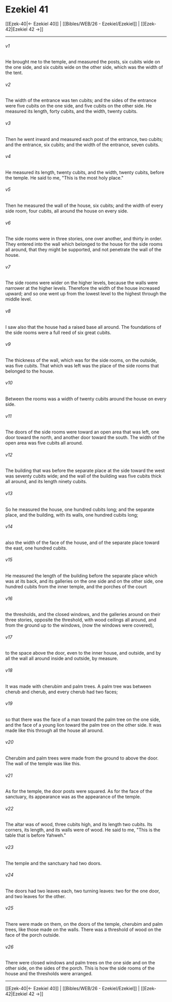# Ezekiel 41

[[Ezek-40|← Ezekiel 40]] | [[Bibles/WEB/26 - Ezekiel/Ezekiel]] | [[Ezek-42|Ezekiel 42 →]]
***



###### v1 
He brought me to the temple, and measured the posts, six cubits wide on the one side, and six cubits wide on the other side, which was the width of the tent. 

###### v2 
The width of the entrance was ten cubits; and the sides of the entrance were five cubits on the one side, and five cubits on the other side. He measured its length, forty cubits, and the width, twenty cubits. 

###### v3 
Then he went inward and measured each post of the entrance, two cubits; and the entrance, six cubits; and the width of the entrance, seven cubits. 

###### v4 
He measured its length, twenty cubits, and the width, twenty cubits, before the temple. He said to me, "This is the most holy place." 

###### v5 
Then he measured the wall of the house, six cubits; and the width of every side room, four cubits, all around the house on every side. 

###### v6 
The side rooms were in three stories, one over another, and thirty in order. They entered into the wall which belonged to the house for the side rooms all around, that they might be supported, and not penetrate the wall of the house. 

###### v7 
The side rooms were wider on the higher levels, because the walls were narrower at the higher levels. Therefore the width of the house increased upward; and so one went up from the lowest level to the highest through the middle level. 

###### v8 
I saw also that the house had a raised base all around. The foundations of the side rooms were a full reed of six great cubits. 

###### v9 
The thickness of the wall, which was for the side rooms, on the outside, was five cubits. That which was left was the place of the side rooms that belonged to the house. 

###### v10 
Between the rooms was a width of twenty cubits around the house on every side. 

###### v11 
The doors of the side rooms were toward an open area that was left, one door toward the north, and another door toward the south. The width of the open area was five cubits all around. 

###### v12 
The building that was before the separate place at the side toward the west was seventy cubits wide; and the wall of the building was five cubits thick all around, and its length ninety cubits. 

###### v13 
So he measured the house, one hundred cubits long; and the separate place, and the building, with its walls, one hundred cubits long; 

###### v14 
also the width of the face of the house, and of the separate place toward the east, one hundred cubits. 

###### v15 
He measured the length of the building before the separate place which was at its back, and its galleries on the one side and on the other side, one hundred cubits from the inner temple, and the porches of the court 

###### v16 
the thresholds, and the closed windows, and the galleries around on their three stories, opposite the threshold, with wood ceilings all around, and from the ground up to the windows, (now the windows were covered), 

###### v17 
to the space above the door, even to the inner house, and outside, and by all the wall all around inside and outside, by measure. 

###### v18 
It was made with cherubim and palm trees. A palm tree was between cherub and cherub, and every cherub had two faces; 

###### v19 
so that there was the face of a man toward the palm tree on the one side, and the face of a young lion toward the palm tree on the other side. It was made like this through all the house all around. 

###### v20 
Cherubim and palm trees were made from the ground to above the door. The wall of the temple was like this. 

###### v21 
As for the temple, the door posts were squared. As for the face of the sanctuary, its appearance was as the appearance of the temple. 

###### v22 
The altar was of wood, three cubits high, and its length two cubits. Its corners, its length, and its walls were of wood. He said to me, "This is the table that is before Yahweh." 

###### v23 
The temple and the sanctuary had two doors. 

###### v24 
The doors had two leaves each, two turning leaves: two for the one door, and two leaves for the other. 

###### v25 
There were made on them, on the doors of the temple, cherubim and palm trees, like those made on the walls. There was a threshold of wood on the face of the porch outside. 

###### v26 
There were closed windows and palm trees on the one side and on the other side, on the sides of the porch. This is how the side rooms of the house and the thresholds were arranged.

***
[[Ezek-40|← Ezekiel 40]] | [[Bibles/WEB/26 - Ezekiel/Ezekiel]] | [[Ezek-42|Ezekiel 42 →]]
